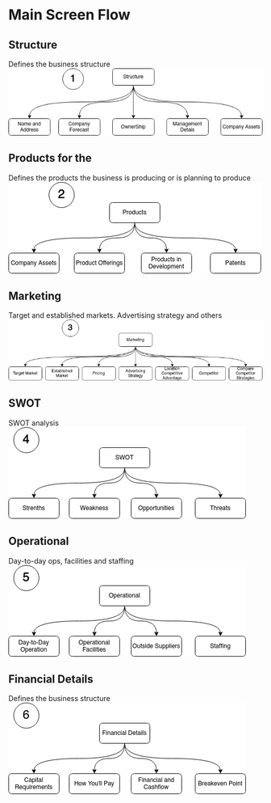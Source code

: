 # Main Screen Flow

## Structure
Defines the business structure
![Structure](./docs/1.Structure.png)

## Products for the 
Defines the products the business is producing or is planning to produce
![Products](./docs/2.Products.png)


## Marketing
Target and established markets. Advertising strategy and others
![Marketing](./docs/3.Marketing.png)


## SWOT
SWOT analysis
![SWOT](./docs/4.SWOT.png)


## Operational
Day-to-day ops, facilities and staffing
![Operational](./docs/5.Operational.png)


## Financial Details
Defines the business structure
![FinancialDetails](./docs/6.FinancialDetails.png)
